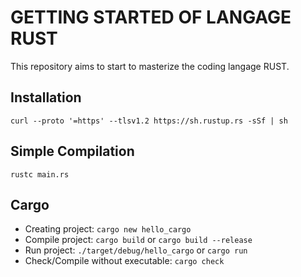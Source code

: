 # GETTING STARTED OF LANGAGE RUST

This repository aims to start to masterize the coding langage RUST.

## Installation
`curl --proto '=https' --tlsv1.2 https://sh.rustup.rs -sSf | sh`

## Simple Compilation
`rustc main.rs`

## Cargo

- Creating project: `cargo new hello_cargo`
- Compile project: `cargo build` or `cargo build --release`
- Run project: `./target/debug/hello_cargo` or `cargo run`
- Check/Compile without executable: `cargo check`
